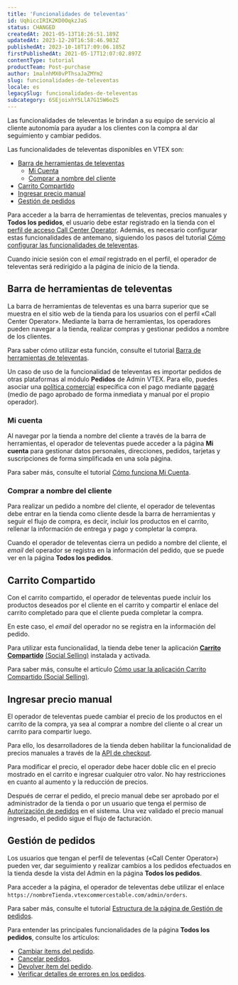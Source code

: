 ```yaml
---
title: 'Funcionalidades de televentas'
id: UqhiccIRIK2KD0OqkzJaS
status: CHANGED
createdAt: 2021-05-13T18:26:51.189Z
updatedAt: 2023-12-20T16:58:46.983Z
publishedAt: 2023-10-18T17:09:06.185Z
firstPublishedAt: 2021-05-17T12:07:02.897Z
contentType: tutorial
productTeam: Post-purchase
author: 1malnhMX0vPThsaJaZMYm2
slug: funcionalidades-de-televentas
locale: es
legacySlug: funcionalidades-de-televentas
subcategory: 6SEjoixhY5LlA7G15W6oZS
---
```


Las funcionalidades de televentas le brindan a su equipo de servicio al cliente autonomía para ayudar a los clientes con la compra al dar seguimiento y cambiar pedidos.

Las funcionalidades de televentas disponibles en VTEX son:

- [Barra de herramientas de televentas](#barra-de-herramientas-de-televentas)
    - [Mi Cuenta](#mi-cuenta)
    - [Comprar a nombre del cliente](#comprar-a-nombre-del-cliente)
- [Carrito Compartido](#carrito-compartido)
- [Ingresar precio manual](#ingresar-precio-manual)
- [Gestión de pedidos](#gestion-de-pedidos)

Para acceder a la barra de herramientas de televentas, precios manuales y **Todos los pedidos**, el usuario debe estar registrado en la tienda con el [perfil de acceso Call Center Operator](https://help.vtex.com/es/tutorial/como-criar-um-usuario-de-televendas--frequentlyAskedQuestions_4227). Además, es necesario configurar estas funcionalidades de antemano, siguiendo los pasos del tutorial [Cómo configurar las funcionalidades de televentas](https://help.vtex.com/es/tutorial/como-configurar-as-funcionalidades-de-televendas--76FNgQP2Glc4umMJ5Yr50R).

Cuando inicie sesión con el _email_ registrado en el perfil, el operador de televentas será redirigido a la página de inicio de la tienda.

## Barra de herramientas de televentas

La barra de herramientas de televentas es una barra superior que se muestra en el sitio web de la tienda para los usuarios con el perfil «Call Center Operator». Mediante la barra de herramientas, los operadores pueden navegar a la tienda, realizar compras y gestionar pedidos a nombre de los clientes.

Para saber cómo utilizar esta función, consulte el tutorial [Barra de herramientas de televentas](https://help.vtex.com/es/tutorial/usando-e-customizando-toolbar-de-televendas--tutorials_5500).

<div class = "alert alert-info">
Un caso de uso de la funcionalidad de televentas es importar pedidos de otras plataformas al módulo <b>Pedidos</b> de Admin VTEX. Para ello, puedes asociar una <a href="https://help.vtex.com/es/tutorial/crear-una-politica-comercial--563tbcL0TYKEKeOY4IAgAE">política comercial</a> específica con el pago mediante <a href="https://help.vtex.com/es/tutorial/configurar-pagos-con-pagare--5pW7avTwtyQcMu4uiW8quQ">pagaré</a> (medio de pago aprobado de forma inmediata y manual por el propio operador).
  </div>

### Mi cuenta

Al navegar por la tienda a nombre del cliente a través de la barra de herramientas, el operador de televentas puede acceder a la página **Mi cuenta** para gestionar datos personales, direcciones, pedidos, tarjetas y suscripciones de forma simplificada en una sola página.

Para saber más, consulte el tutorial [Cómo funciona Mi Cuenta](https://help.vtex.com/es/tutorial/how-does-my-account-work--2BQ3GiqhqGJTXsWVuio3Xh).

### Comprar a nombre del cliente

Para realizar un pedido a nombre del cliente, el operador de televentas debe entrar en la tienda como cliente desde la barra de herramientas y seguir el flujo de compra, es decir, incluir los productos en el carrito, rellenar la información de entrega y pago y completar la compra.

Cuando el operador de televentas cierra un pedido a nombre del cliente, el _email_ del operador se registra en la información del pedido, que se puede ver en la página **Todos los pedidos**.

## Carrito Compartido

Con el carrito compartido, el operador de televentas puede incluir los productos deseados por el cliente en el carrito y compartir el enlace del carrito completado para que el cliente pueda completar la compra.

En este caso, el _email_ del operador no se registra en la información del pedido.

Para utilizar esta funcionalidad, la tienda debe tener la aplicación **[Carrito Compartido](https://help.vtex.com/es/tutorial/como-ativar-o-app-carrinho-compartilhavel--1lS3fQdXpOoC0BTeVhydfg)** [(Social Selling)](https://help.vtex.com/es/tutorial/como-ativar-o-app-carrinho-compartilhavel--1lS3fQdXpOoC0BTeVhydfg) instalada y activada.

Para saber más, consulte el artículo [Cómo usar la aplicación Carrito Compartido (Social Selling)](https://help.vtex.com/es/tutorial/como-usar-o-app-carrinho-compartilhavel--3ePPpkmeZ96GXbeIoGZbTN).

## Ingresar precio manual

El operador de televentas puede cambiar el precio de los productos en el carrito de la compra, ya sea al comprar a nombre del cliente o al crear un carrito para compartir luego.

Para ello, los desarrolladores de la tienda deben habilitar la funcionalidad de precios manuales a través de la [API de checkout](https://developers.vtex.com/docs/api-reference/checkout-api#post-/api/checkout/pvt/configuration/orderForm).

Para modificar el precio, el operador debe hacer doble clic en el precio mostrado en el carrito e ingresar cualquier otro valor. No hay restricciones en cuanto al aumento y la reducción de precios.

Después de cerrar el pedido, el precio manual debe ser aprobado por el administrador de la tienda o por un usuario que tenga el permiso de [Autorización de pedidos](https://help.vtex.com/es/tutorial/how-order-authorization-works--3MBK6CmKHAuUjMBieDU0pn) en el sistema. Una vez validado el precio manual ingresado, el pedido sigue el flujo de facturación.

## Gestión de pedidos

Los usuarios que tengan el perfil de televentas («Call Center Operator») pueden ver, dar seguimiento y realizar cambios a los pedidos efectuados en la tienda desde la vista del Admin en la página **Todos los pedidos**.

Para acceder a la página, el operador de televentas debe utilizar el enlace `https://nombreTienda.vtexcommercestable.com/admin/orders`.

Para saber más, consulte el tutorial [Estructura de la página de Gestión de pedidos](https://help.vtex.com/es/tutorial/estrutura-da-pagina-do-oms--2dDZmUUFXWeyQ4s2gqiY0A#todos-los-pedidos).

Para entender las principales funcionalidades de la página **Todos los pedidos**, consulte los artículos:

* [Cambiar ítems del pedido](https://help.vtex.com/es/tutorial/como-fazer-a-alteracao-de-itens--tutorials_190).
* [Cancelar pedidos](https://help.vtex.com/es/tutorial/como-cancelar-pedido--tutorials_186).
* [Devolver ítem del pedido](https://help.vtex.com/es/tutorial/como-fazer-a-devolucao-de-itens--tutorials_191).
* [Verificar detalles de errores en los pedidos](https://help.vtex.com/es/tutorial/como-verificar-detalhes-de-erros-nos-pedidos--frequentlyAskedQuestions_6718).
